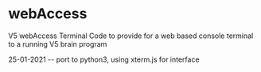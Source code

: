 # webAccess
V5 webAccess Terminal
Code to provide for a web based console terminal to a running V5 brain program

25-01-2021 -- port to python3, using xterm.js for interface


